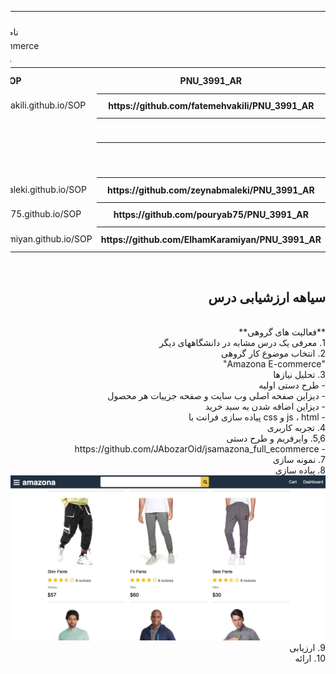 <div dir="rtl">
  
<table style="width:100%">

<tr>
<td colspan="6" align="center">اعضای گروه</td>
</tr>

  
<tr>
<td colspan="6"  align="center">نام درس:طراحی واسط کاربر</td>
</tr>

<tr>
<td colspan="6"  align="center"> Amazona E-commerce:موضوع پروژه </td>
</tr>

<tr>
<td colspan="6"   align="center">سرگروه تیم:فاطمه وکیلی</td>
</tr>

<tr>
 <th  align="center">PNU_3991_AR</th>
 <th  align="center">SOP</th>
 <th  align="center">رزومه</th>
 <th  align="center">نام/نام خانوادگی</th>
 <th  align="center">شماره دانشجویی</th>
 <th  align="center">ردیف</th>
 </tr>
 
 <tr>
 <th  align="center">https://github.com/fatemehvakili/PNU_3991_AR</th>
 <td  align="center">https://fatemehvakili.github.io/SOP/</td>
 <td  align="center">https://fatemehvakili.github.io/</td>
 <td  align="center">فاطمه وکیلی</td>
 <td  align="center">970087898</td>
 <td align="center">1</td>
 </tr>
 
 <tr>
 <th  align="center"></th>
 <td  align="center"></td>
 <td  align="center"></td>
 <td  align="center">حمیدرضا میرزائی</td>
 <td  align="center">970147067</td>
 <td align="center">2</td>
 </tr>
 
 <tr>
 <th  align="center"></th>
 <td  align="center"></td>
 <td  align="center">https://jabozaroid.github.io/</td>
 <td  align="center">ابوذر رقیب دوست</td>
 <td  align="center">980188387</td>
 <td align="center">3</td>
 </tr>
 
 <tr>
 <th  align="center">https://github.com/zeynabmaleki/PNU_3991_AR</th>
 <td  align="center">https://zeynabmaleki.github.io/SOP/</td>
 <td  align="center">https://zeynabmaleki.github.io/</td>
 <td  align="center">زینب ملکی راد</td>
 <td  align="center">970051836</td>
 <td align="center">4</td>
 </tr>

 <tr>
 <th  align="center">https://github.com/pouryab75/PNU_3991_AR</th>
 <td  align="center">https://pouryab75.github.io/SOP/</td>
 <td  align="center">https://pouryab75.github.io/pouryabodaghi-resume/</td>
 <td  align="center">پوریا بداغی</td>
 <td  align="center">949750673</td>
 <td align="center">5</td>
 </tr>
 
 <tr>
 <th  align="center">https://github.com/ElhamKaramiyan/PNU_3991_AR</th>
 <td  align="center">https://elhamkaramiyan.github.io/SOP/</td>
 <td  align="center">https://elhamkaramiyan.github.io/</td>
 <td  align="center">الهام کرمیان</td>
 <td  align="center">970016107</td>
 <td align="center">6</td>
 </tr>
 
</table>
<br>

## سیاهه ارزشیابی درس
<br>
 **فعالیت های گروهی**
 <br>
    1. معرفی یک درس مشابه در دانشگاههای دیگر
       <br>
    2. انتخاب موضوع کار گروهی
      <br>
      "Amazona E-commerce"
      <br>
   3. تحلیل نیازها
      <br>
       - طرح دستی اولیه 
       <br>
       - دیزاین صفحه اصلی وب سایت و صفحه جزییات هر محصول 
      <br>
      - دیزاین اضافه شدن به سبد خرید
     <br>
     - js ، html و css پیاده سازی فرانت با 
     <br>
  4. تجربه کاربری
    <br>
  5,6. وایرفریم و طرح دستی
     <br>
     - https://github.com/JAbozarOid/jsamazona_full_ecommerce
    <br>
   7. نمونه سازی
 <br>
   8. پیاده سازی
  <br>
  <img src="https://github.com/FATEMEHVAKILI/PNU_3991_AR/blob/main/jsamazona.jpg">
   9. ارزیابی
 <br>
  10. ارائه


</div>
